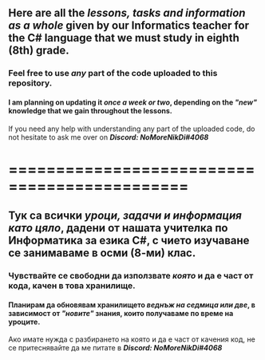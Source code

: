 ## Here are all the ***lessons, tasks and information as a whole*** given by our Informatics teacher for the C# language that we must study in eighth (8th) grade.

### Feel free to use ***any*** part of the code uploaded to this repository.

#### I am planning on updating it ***once a week or two***, depending on the *"new"* knowledge that we gain throughout the lessons.

If you need any help with understanding any part of the uploaded code, do not hesitate to ask me over on ***Discord: NoMoreNikDi#4068***

# =============================================

## Тук са всички ***уроци, задачи и информация като цяло***, дадени от нашата учителка по Информатика за езика C#, с чието изучаване се занимаваме в осми (8-ми) клас.

### Чувствайте се свободни да използвате ***която*** и да е част от кода, качен в това хранилище.

#### Планирам да обновявам хранилището ***веднъж на седмица или две***, в зависимост от *"новите"* знания, които получаваме по време на уроците.

Ако имате нужда с разбирането на която и да е част от качения код, не се притеснявайте да ме питате в ***Discord: NoMoreNikDi#4068***

